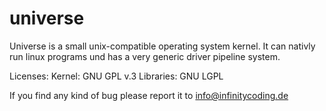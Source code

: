 universe
========

Universe is a small unix-compatible operating system kernel.
It can nativly run linux programs und has a very generic driver pipeline system.

Licenses: 
  Kernel: GNU GPL v.3
  Libraries: GNU LGPL

If you find any kind of bug please report it to info@infinitycoding.de

